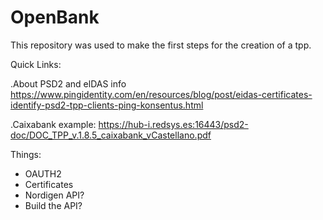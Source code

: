 # OpenBank

This repository was used to make the first steps for the creation of a tpp. 

Quick Links:

.About PSD2 and elDAS info
https://www.pingidentity.com/en/resources/blog/post/eidas-certificates-identify-psd2-tpp-clients-ping-konsentus.html

.Caixabank example: 
https://hub-i.redsys.es:16443/psd2-doc/DOC_TPP_v.1.8.5_caixabank_vCastellano.pdf

Things: 
- OAUTH2
- Certificates
- Nordigen API?
- Build the API?
